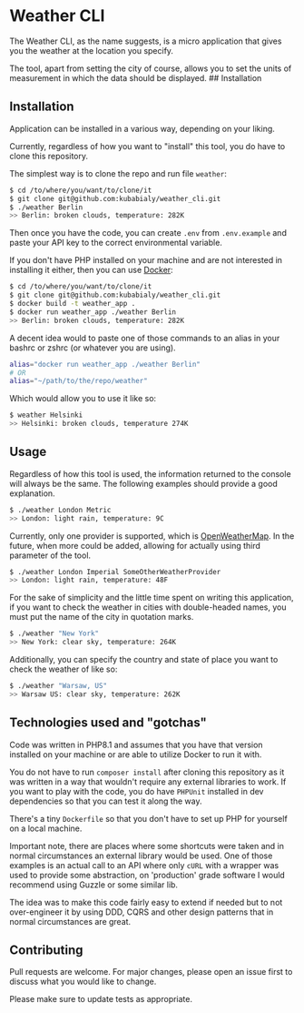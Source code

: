 # Weather CLI

The Weather CLI, as the name suggests, is a micro application that gives you the weather at the location you specify.

The tool, apart from setting the city of course, allows you to set the units of measurement in which the data should be displayed. ## Installation

## Installation

Application can be installed in a various way, depending on your liking.

Currently, regardless of how you want to "install" this tool, you do have to clone this repository.

The simplest way is to clone the repo and run file `weather`:
```bash
$ cd /to/where/you/want/to/clone/it
$ git clone git@github.com:kubabialy/weather_cli.git
$ ./weather Berlin
>> Berlin: broken clouds, temperature: 282K
```

Then once you have the code, you can create `.env` from `.env.example` and paste your API key to the correct environmental variable.

If you don't have PHP installed on your machine and are not interested in installing it either, then you can use [Docker](https://docker.com):
```bash
$ cd /to/where/you/want/to/clone/it
$ git clone git@github.com:kubabialy/weather_cli.git
$ docker build -t weather_app .
$ docker run weather_app ./weather Berlin
>> Berlin: broken clouds, temperature: 282K
```

A decent idea would to paste one of those commands to an alias in your bashrc or zshrc (or whatever you are using).
```bash
alias="docker run weather_app ./weather Berlin"
# OR
alias="~/path/to/the/repo/weather"
```

Which would allow you to use it like so:
```bash
$ weather Helsinki
>> Helsinki: broken clouds, temperature 274K
```

## Usage

Regardless of how this tool is used, the information returned to the console will always be the same. The following examples should provide a good explanation.

```bash
$ ./weather London Metric
>> London: light rain, temperature: 9C
```

Currently, only one provider is supported, which is [OpenWeatherMap](https://openweathermap.org).
In the future, when more could be added, allowing for actually using third parameter of the tool.
```bash
$ ./weather London Imperial SomeOtherWeatherProvider
>> London: light rain, temperature: 48F
```

For the sake of simplicity and the little time spent on writing this application, 
if you want to check the weather in cities with double-headed names, you must put the name of the city in quotation marks.

```bash
$ ./weather "New York"
>> New York: clear sky, temperature: 264K
```

Additionally, you can specify the country and state of place you want to check the weather of like so:
```bash
$ ./weather "Warsaw, US"
>> Warsaw US: clear sky, temperature: 262K
```

## Technologies used and "gotchas"

Code was written in PHP8.1 and assumes that you have that version installed on your machine or are able to utilize Docker to run it with.

You do not have to run `composer install` after cloning this repository as it was written in a way that wouldn't require any external libraries to work.
If you want to play with the code, you do have `PHPUnit` installed in dev dependencies so that you can test it along the way.

There's a tiny `Dockerfile` so that you don't have to set up PHP for yourself on a local machine.

Important note, there are places where some shortcuts were taken and in normal circumstances an external library would be used.
One of those examples is an actual call to an API where only `cURL` with a wrapper was used to provide some abstraction, on 'production' grade software I would recommend using Guzzle or some similar lib.

The idea was to make this code fairly easy to extend if needed but to not over-engineer it by using DDD, CQRS and other design patterns that in normal circumstances are great.

## Contributing
Pull requests are welcome. For major changes, please open an issue first to discuss what you would like to change.

Please make sure to update tests as appropriate.

